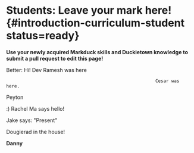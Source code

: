 # Students: Leave your mark here! {#introduction-curriculum-student status=ready}

**Use your newly acquired Markduck skills and Duckietown knowledge to submit a pull request to edit this page!**

Better: Hi! Dev Ramesh was here

                                                            Cesar was here. 

Peyton

:) Rachel Ma says hello!

Jake says: "Present"

Dougierad in the house!

**Danny**
<!-- this is a comment; it will not appear in the outputted online book -->
